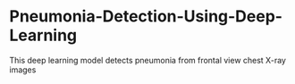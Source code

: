 # Pneumonia-Detection-Using-Deep-Learning
This deep learning model detects pneumonia from frontal view chest X-ray images
